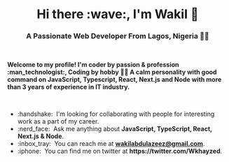 <h1 align="center">Hi there :wave:, I'm Wakil 🐼 </h1>

<h3 align="center">A Passionate Web Developer From Lagos, Nigeria 👨‍💻</h3>

<br/>
<p><strong>Welcome to my profile! I'm coder by passion & profession :man_technologist:, Coding by hobby 👨‍💻 A calm personality with good command on JavaScript, Typescript, React, Next.js and Node with more than 3 years of experience in IT industry.</strong></p>
</br>

<ul>
<!-- <li>:briefcase: &nbsp;I'm currently working at Fiskil.</li> -->
<li>:handshake: &nbsp;I'm looking for collaborating with people for interesting work as a part of my career.</li>
<li>:nerd_face: &nbsp;Ask me anything about <strong>JavaScript, TypeScript, React, Next.js & Node</strong>.</li>
<li>:inbox_tray: &nbsp;You can reach me at <strong><a href="wakilabdulazeez@gmail.com">wakilabdulazeez@gmail.com</a></strong>.</li>
<li>:iphone: &nbsp;You can find me on twitter at <strong>https://twitter.com/Wkhayzed</strong>.</li>
<!-- <li>:snowman_with_snow: &nbsp;Funny thing about me is I sleep on the next minute I loose my mind.</li> -->
</ul>
